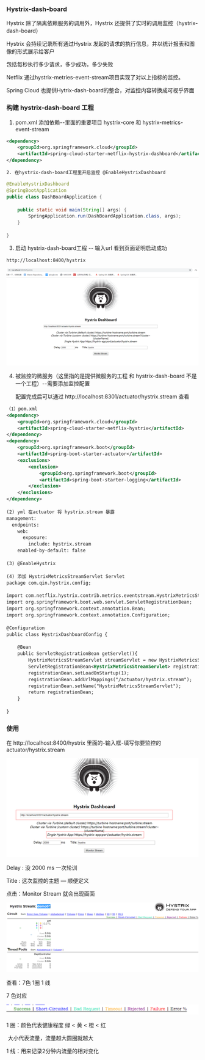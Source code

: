 ### Hystrix-dash-board

Hystrix 除了隔离依赖服务的调用外，Hystrix 还提供了实时的调用监控（hystrix-dash-board）

Hystrix 会持续记录所有通过Hystrix 发起的请求的执行信息，并以统计报表和图像的形式展示给客户

包括每秒执行多少请求，多少成功，多少失败

Netflix 通过hystrix-metries-event-stream项目实现了对以上指标的监控。

Spring Cloud 也提供Hytrix-dash-board的整合，对监控内容转换成可视乎界面



### 构建 hystrix-dash-board 工程 

1. pom.xml 添加依赖--里面的重要项目  hystrix-core 和  hystrix-metrics-event-stream 

```xml
<dependency>
    <groupId>org.springframework.cloud</groupId>
    <artifactId>spring-cloud-starter-netflix-hystrix-dashboard</artifactId>
</dependency>
```

	2. 在hystrix-dash-board工程里开启监控 @EnableHystrixDashboard

```java
@EnableHystrixDashboard
@SpringBootApplication
public class DashBoardApplication {

    public static void main(String[] args) {
        SpringApplication.run(DashBoardApplication.class, args);
    }

}
```

3. 启动 hystrix-dash-board工程 -- 输入url 看到页面证明启动成功

```url
http://localhost:8400/hystrix
```

![](img\20200208200208.png)







4. 被监控的微服务（这里指的是提供微服务的工程 和 hystrix-dash-board 不是一个工程）--需要添加监控配置

   配置完成后可以通过 http://localhost:8301/actuator/hystrix.stream 查看

```xml
（1）pom.xml
<dependency>
    <groupId>org.springframework.cloud</groupId>
    <artifactId>spring-cloud-starter-netflix-hystrix</artifactId>
</dependency>
<dependency>
    <groupId>org.springframework.boot</groupId>
    <artifactId>spring-boot-starter-actuator</artifactId>
    <exclusions>
        <exclusion>
            <groupId>org.springframework.boot</groupId>
            <artifactId>spring-boot-starter-logging</artifactId>
        </exclusion>
    </exclusions>
</dependency>

(2) yml 在actuator 将 hystrix.stream 暴露
management:
  endpoints:
    web:
      exposure:
        include: hystrix.stream
    enabled-by-default: false

(3) @EnableHystrix

(4) 添加 HystrixMetricsStreamServlet Servlet 
package com.qin.hystrix.config;

import com.netflix.hystrix.contrib.metrics.eventstream.HystrixMetricsStreamServlet;
import org.springframework.boot.web.servlet.ServletRegistrationBean;
import org.springframework.context.annotation.Bean;
import org.springframework.context.annotation.Configuration;

@Configuration
public class HystrixDashboardConfig {

    @Bean
    public ServletRegistrationBean getServlet(){
        HystrixMetricsStreamServlet streamServlet = new HystrixMetricsStreamServlet();
        ServletRegistrationBean<HystrixMetricsStreamServlet> registrationBean = new ServletRegistrationBean<HystrixMetricsStreamServlet>(streamServlet);
        registrationBean.setLoadOnStartup(1);
        registrationBean.addUrlMappings("/actuator/hystrix.stream");
        registrationBean.setName("HystrixMetricsStreamServlet");
        return registrationBean;
    }

}
```



### 使用

在  http://localhost:8400/hystrix  里面的-输入框-填写你要监控的 actuator/hystrix.stream

  ![](img\20200208203720.png)

Delay : 没 2000 ms 一次轮训

Title :  这次监控的主题 — 顺便定义

点击：Monitor Stream 就会出现画面



![](img\20200208204005.png)



查看：7色 1圈 1 线 

7 色对应 

![](img\20200208205550.png)



1 圈：颜色代表健康程度 绿 < 黄 < 橙 < 红

​		  大小代表流量，流量越大圆圈就越大

1 线：用来记录2分钟内流量的相对变化







